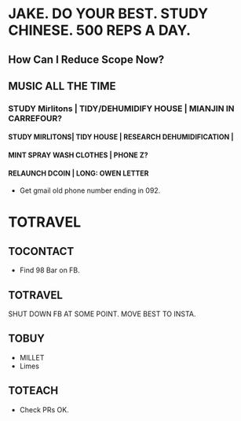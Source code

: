 # JAKE. DO YOUR BEST. STUDY CHINESE. 500 REPS A DAY.

## How Can I Reduce Scope Now? 
## MUSIC ALL THE TIME

### STUDY Mirlitons | TIDY/DEHUMIDIFY HOUSE | MIANJIN IN CARREFOUR?

#### STUDY MIRLITONS| TIDY HOUSE | RESEARCH DEHUMIDIFICATION | 
#### MINT SPRAY WASH CLOTHES | PHONE Z? 
#### RELAUNCH DCOIN | LONG: OWEN LETTER



- Get gmail old phone number ending in 092. 

# TOTRAVEL


## TOCONTACT 

- Find 98 Bar on FB.

## TOTRAVEL

SHUT DOWN FB AT SOME POINT. MOVE BEST TO INSTA.

## TOBUY

- MILLET
- Limes 

## TOTEACH

- Check PRs OK.
